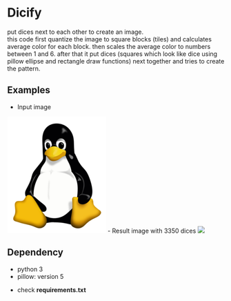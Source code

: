 # Dicify
put dices next to each other to create an image.    
this code first quantize the image to square blocks (tiles) and calculates average color for each block. then scales the average color to numbers between 1 and 6. after that it put dices (squares which look like dice using pillow ellipse and rectangle draw functions) next together and tries to create the pattern.

## Examples
- Input image    
<img src='docs/linux.png' />    
- Result image with 3350 dices    
<img src='docs/3350_dice.jpg />    
- Result image with 120 dice    
<img src='docs/120_dice.jpg />    

## Dependency
- python 3
- pillow: version 5
* check <b>requirements.txt</b>
